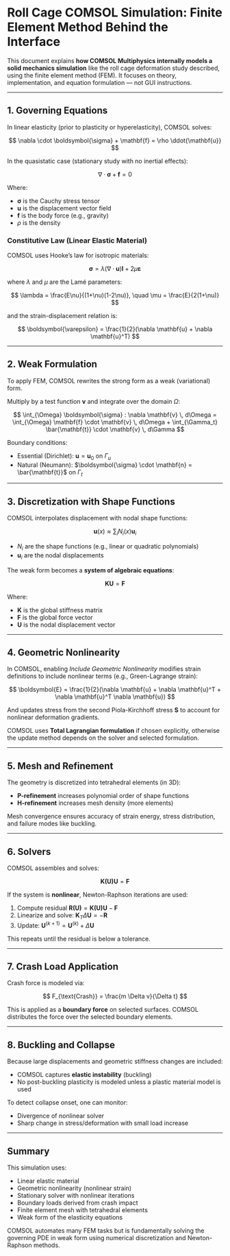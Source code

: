 # Roll Cage COMSOL Simulation: Finite Element Method Behind the Interface

This document explains **how COMSOL Multiphysics internally models a solid mechanics simulation** like the roll cage deformation study described, using the finite element method (FEM). It focuses on theory, implementation, and equation formulation — not GUI instructions.

---

## 1. Governing Equations

In linear elasticity (prior to plasticity or hyperelasticity), COMSOL solves:

$$
\nabla \cdot \boldsymbol{\sigma} + \mathbf{f} = \rho \ddot{\mathbf{u}}
$$

In the quasistatic case (stationary study with no inertial effects):

$$
\nabla \cdot \boldsymbol{\sigma} + \mathbf{f} = 0
$$

Where:
- $\boldsymbol{\sigma}$ is the Cauchy stress tensor
- $\mathbf{u}$ is the displacement vector field
- $\mathbf{f}$ is the body force (e.g., gravity)
- $\rho$ is the density

### Constitutive Law (Linear Elastic Material)
COMSOL uses Hooke’s law for isotropic materials:

$$
\boldsymbol{\sigma} = \lambda (\nabla \cdot \mathbf{u}) \mathbf{I} + 2\mu \boldsymbol{\varepsilon}
$$

where $\lambda$ and $\mu$ are the Lamé parameters:

$$
\lambda = \frac{E\nu}{(1+\nu)(1-2\nu)}, \quad \mu = \frac{E}{2(1+\nu)}
$$

and the strain-displacement relation is:

$$
\boldsymbol{\varepsilon} = \frac{1}{2}(\nabla \mathbf{u} + \nabla \mathbf{u}^T)
$$

---

## 2. Weak Formulation

To apply FEM, COMSOL rewrites the strong form as a weak (variational) form.

Multiply by a test function $\mathbf{v}$ and integrate over the domain $\Omega$:

$$
\int_{\Omega} \boldsymbol{\sigma} : \nabla \mathbf{v} \, d\Omega = \int_{\Omega} \mathbf{f} \cdot \mathbf{v} \, d\Omega + \int_{\Gamma_t} \bar{\mathbf{t}} \cdot \mathbf{v} \, d\Gamma
$$

Boundary conditions:
- Essential (Dirichlet): $\mathbf{u} = \mathbf{u}_0$ on $\Gamma_u$
- Natural (Neumann): $\boldsymbol{\sigma} \cdot \mathbf{n} = \bar{\mathbf{t}}$ on $\Gamma_t$

---

## 3. Discretization with Shape Functions

COMSOL interpolates displacement with nodal shape functions:

$$
\mathbf{u}(x) \approx \sum_i N_i(x) \mathbf{u}_i
$$

- $N_i$ are the shape functions (e.g., linear or quadratic polynomials)
- $\mathbf{u}_i$ are the nodal displacements

The weak form becomes a **system of algebraic equations**:

$$
\mathbf{K}\mathbf{U} = \mathbf{F}
$$

Where:
- $\mathbf{K}$ is the global stiffness matrix
- $\mathbf{F}$ is the global force vector
- $\mathbf{U}$ is the nodal displacement vector

---

## 4. Geometric Nonlinearity

In COMSOL, enabling *Include Geometric Nonlinearity* modifies strain definitions to include nonlinear terms (e.g., Green-Lagrange strain):

$$
\boldsymbol{E} = \frac{1}{2}(\nabla \mathbf{u} + \nabla \mathbf{u}^T + \nabla \mathbf{u}^T \nabla \mathbf{u})
$$

And updates stress from the second Piola-Kirchhoff stress $\mathbf{S}$ to account for nonlinear deformation gradients.

COMSOL uses **Total Lagrangian formulation** if chosen explicitly, otherwise the update method depends on the solver and selected formulation.

---

## 5. Mesh and Refinement

The geometry is discretized into tetrahedral elements (in 3D):

- **P-refinement** increases polynomial order of shape functions
- **H-refinement** increases mesh density (more elements)

Mesh convergence ensures accuracy of strain energy, stress distribution, and failure modes like buckling.

---

## 6. Solvers

COMSOL assembles and solves:

$$
\mathbf{K(U)} \mathbf{U} = \mathbf{F}
$$

If the system is **nonlinear**, Newton-Raphson iterations are used:
1. Compute residual $\mathbf{R(U)} = \mathbf{K(U)} \mathbf{U} - \mathbf{F}$
2. Linearize and solve: $\mathbf{K}_T \Delta \mathbf{U} = -\mathbf{R}$
3. Update: $\mathbf{U}^{(k+1)} = \mathbf{U}^{(k)} + \Delta \mathbf{U}$

This repeats until the residual is below a tolerance.

---

## 7. Crash Load Application

Crash force is modeled via:

$$
F_{\text{Crash}} = \frac{m \Delta v}{\Delta t}
$$

This is applied as a **boundary force** on selected surfaces. COMSOL distributes the force over the selected boundary elements.

---

## 8. Buckling and Collapse

Because large displacements and geometric stiffness changes are included:

- COMSOL captures **elastic instability** (buckling)
- No post-buckling plasticity is modeled unless a plastic material model is used

To detect collapse onset, one can monitor:
- Divergence of nonlinear solver
- Sharp change in stress/deformation with small load increase

---

## Summary

This simulation uses:
- Linear elastic material
- Geometric nonlinearity (nonlinear strain)
- Stationary solver with nonlinear iterations
- Boundary loads derived from crash impact
- Finite element mesh with tetrahedral elements
- Weak form of the elasticity equations

COMSOL automates many FEM tasks but is fundamentally solving the governing PDE in weak form using numerical discretization and Newton-Raphson methods.

